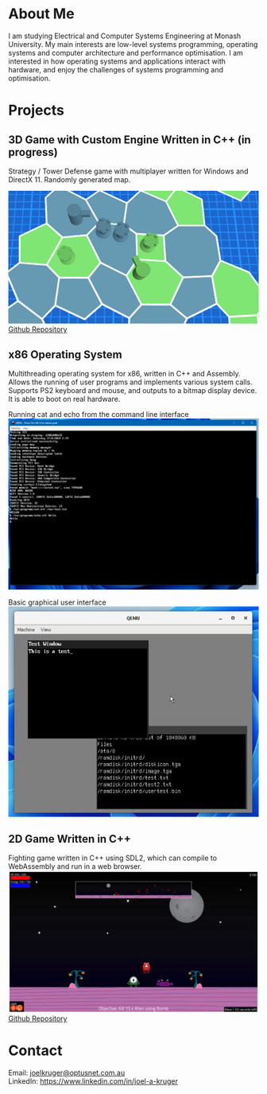 # About Me
I am studying Electrical and Computer Systems Engineering at Monash University. My main interests are low-level systems programming, operating systems and computer architecture and performance optimisation. I am interested in how operating systems and applications interact with hardware, and enjoy the challenges of systems programming and optimisation.

# Projects
## 3D Game with Custom Engine Written in C++ (in progress)
Strategy / Tower Defense game with multiplayer written for Windows and DirectX 11.
Randomly generated map.

![Game Image](images/tdscreenshot.png)
[Github Repository](https://github.com/JoelAKruger/Tower-Defense)

## x86 Operating System
Multithreading operating system for x86, written in C++ and Assembly. Allows the running of user programs and implements various system calls. Supports PS2 keyboard and mouse, and outputs to a bitmap display device. It is able to boot on real hardware.

Running cat and echo from the command line interface \
![OS Command Line](images/oscmd.png)

Basic graphical user interface \
![OS GUI](images/osgui.png)

## 2D Game Written in C++
Fighting game written in C++ using SDL2, which can compile to WebAssembly and run in a web browser.
![2D Game](images/mscreenshot.png)
[Github Repository](https://github.com/JoelAKruger/Margarita)
# Contact
Email: joelkruger@optusnet.com.au \
LinkedIn: https://www.linkedin.com/in/joel-a-kruger
